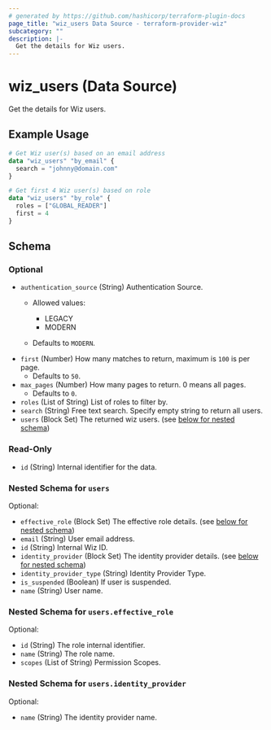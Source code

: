 ```yaml
---
# generated by https://github.com/hashicorp/terraform-plugin-docs
page_title: "wiz_users Data Source - terraform-provider-wiz"
subcategory: ""
description: |-
  Get the details for Wiz users.
---
```


# wiz_users (Data Source)

Get the details for Wiz users.

## Example Usage

```terraform
# Get Wiz user(s) based on an email address
data "wiz_users" "by_email" {
  search = "johnny@domain.com"
}

# Get first 4 Wiz user(s) based on role
data "wiz_users" "by_role" {
  roles = ["GLOBAL_READER"]
  first = 4
}
```

<!-- schema generated by tfplugindocs -->
## Schema

### Optional

- `authentication_source` (String) Authentication Source.
    - Allowed values: 
        - LEGACY
        - MODERN

    - Defaults to `MODERN`.
- `first` (Number) How many matches to return, maximum is `100` is per page.
    - Defaults to `50`.
- `max_pages` (Number) How many pages to return. 0 means all pages.
    - Defaults to `0`.
- `roles` (List of String) List of roles to filter by.
- `search` (String) Free text search. Specify empty string to return all users.
- `users` (Block Set) The returned wiz users. (see [below for nested schema](#nestedblock--users))

### Read-Only

- `id` (String) Internal identifier for the data.

<a id="nestedblock--users"></a>
### Nested Schema for `users`

Optional:

- `effective_role` (Block Set) The effective role details. (see [below for nested schema](#nestedblock--users--effective_role))
- `email` (String) User email address.
- `id` (String) Internal Wiz ID.
- `identity_provider` (Block Set) The identity provider details. (see [below for nested schema](#nestedblock--users--identity_provider))
- `identity_provider_type` (String) Identity Provider Type.
- `is_suspended` (Boolean) If user is suspended.
- `name` (String) User name.

<a id="nestedblock--users--effective_role"></a>
### Nested Schema for `users.effective_role`

Optional:

- `id` (String) The role internal identifier.
- `name` (String) The role name.
- `scopes` (List of String) Permission Scopes.


<a id="nestedblock--users--identity_provider"></a>
### Nested Schema for `users.identity_provider`

Optional:

- `name` (String) The identity provider name.


